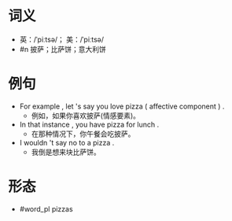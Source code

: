 # 词义
- 英：/ˈpiːtsə/； 美：/ˈpiːtsə/
- #n 披萨；比萨饼；意大利饼
# 例句
- For example , let 's say you love pizza ( affective component ) .
	- 例如，如果你喜欢披萨(情感要素)。
- In that instance , you have pizza for lunch .
	- 在那种情况下，你午餐会吃披萨。
- I wouldn 't say no to a pizza .
	- 我倒是想来块比萨饼。
# 形态
- #word_pl pizzas
